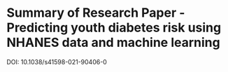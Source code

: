 # Summary of Research Paper - Predicting youth diabetes risk using NHANES data and machine learning
DOI: 10.1038/s41598-021-90406-0